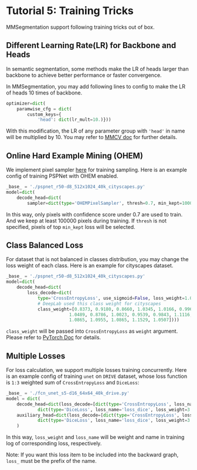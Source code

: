 # Tutorial 5: Training Tricks

MMSegmentation support following training tricks out of box.

## Different Learning Rate(LR) for Backbone and Heads

In semantic segmentation, some methods make the LR of heads larger than backbone to achieve better performance or faster convergence.

In MMSegmentation, you may add following lines to config to make the LR of heads 10 times of backbone.

```python
optimizer=dict(
    paramwise_cfg = dict(
        custom_keys={
            'head': dict(lr_mult=10.)}))
```

With this modification, the LR of any parameter group with `'head'` in name will be multiplied by 10.
You may refer to [MMCV doc](https://mmcv.readthedocs.io/en/latest/api.html#mmcv.runner.DefaultOptimizerConstructor) for further details.

## Online Hard Example Mining (OHEM)

We implement pixel sampler [here](https://github.com/open-mmlab/mmsegmentation/tree/master/mmseg/core/seg/sampler) for training sampling.
Here is an example config of training PSPNet with OHEM enabled.

```python
_base_ = './pspnet_r50-d8_512x1024_40k_cityscapes.py'
model=dict(
    decode_head=dict(
        sampler=dict(type='OHEMPixelSampler', thresh=0.7, min_kept=100000)) )
```

In this way, only pixels with confidence score under 0.7 are used to train. And we keep at least 100000 pixels during training. If `thresh` is not specified, pixels of top ``min_kept`` loss will be selected.

## Class Balanced Loss

For dataset that is not balanced in classes distribution, you may change the loss weight of each class.
Here is an example for cityscapes dataset.

```python
_base_ = './pspnet_r50-d8_512x1024_40k_cityscapes.py'
model=dict(
    decode_head=dict(
        loss_decode=dict(
            type='CrossEntropyLoss', use_sigmoid=False, loss_weight=1.0,
            # DeepLab used this class weight for cityscapes
            class_weight=[0.8373, 0.9180, 0.8660, 1.0345, 1.0166, 0.9969, 0.9754,
                        1.0489, 0.8786, 1.0023, 0.9539, 0.9843, 1.1116, 0.9037,
                        1.0865, 1.0955, 1.0865, 1.1529, 1.0507])))
```

`class_weight` will be passed into `CrossEntropyLoss` as `weight` argument. Please refer to [PyTorch Doc](https://pytorch.org/docs/stable/nn.html?highlight=crossentropy#torch.nn.CrossEntropyLoss) for details.

## Multiple Losses

For loss calculation, we support multiple losses training concurrently. Here is an example config of training `unet` on `DRIVE` dataset, whose loss function is `1:3` weighted sum of `CrossEntropyLoss` and `DiceLoss`:

```python
_base_ = './fcn_unet_s5-d16_64x64_40k_drive.py'
model = dict(
    decode_head=dict(loss_decode=[dict(type='CrossEntropyLoss', loss_name='loss_ce', loss_weight=1.0),
            dict(type='DiceLoss', loss_name='loss_dice', loss_weight=3.0)]),
    auxiliary_head=dict(loss_decode=[dict(type='CrossEntropyLoss', loss_name='loss_ce',loss_weight=1.0),
            dict(type='DiceLoss', loss_name='loss_dice', loss_weight=3.0)]),
    )
```

In this way, `loss_weight` and `loss_name` will be weight and name in training log of corresponding loss, respectively.

Note: If you want this loss item to be included into the backward graph, `loss_` must be the prefix of the name.
